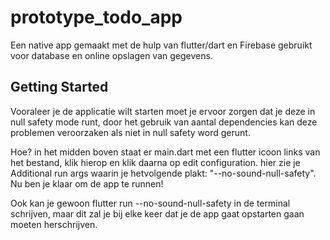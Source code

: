 # prototype_todo_app

Een native app gemaakt met de hulp van flutter/dart en Firebase gebruikt voor database en online opslagen van gegevens.

## Getting Started

Vooraleer je de applicatie wilt starten moet je ervoor zorgen dat je deze in null safety mode runt, door het gebruik van aantal dependencies kan deze problemen veroorzaken als niet in null safety word gerunt.

Hoe? in het midden boven staat er main.dart met een flutter icoon links van het bestand, klik hierop en klik daarna op edit configuration. hier zie je Additional run args waarin je hetvolgende plakt: "--no-sound-null-safety". Nu ben je klaar om de app te runnen!

Ook kan je gewoon flutter run --no-sound-null-safety in de terminal schrijven, maar dit zal je bij elke keer dat je de app gaat opstarten gaan moeten herschrijven.

